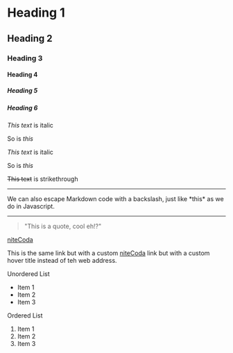 <!-- Headings -->

# Heading 1

## Heading 2

### Heading 3

#### Heading 4

##### Heading 5

##### Heading 6

<!-- Italics -->

_This text_ is italic

So is _this_

<!-- Strong -->

_This text_ is italic

So is _this_

<!-- Strikethrough -->

~~This text~~ is strikethrough

<!-- Horizontal Line -->

---

We can also escape Markdown code with a backslash, just like \*this\* as we do in Javascript.

---

<!-- Blockquote -->

> "This is a quote, cool eh!?"

<!-- Links -->

[niteCoda](https://www.nitecoda.tech)

This is the same link but with a custom [niteCoda](https://www.nitecoda.tech "custom hover title") link but with a custom hover title instead of teh web address.

Unordered List

<!-- UL -->

- Item 1
- Item 2
- Item 3

Ordered List

<!-- OL -->

1. Item 1
1. Item 2
1. Item 3
